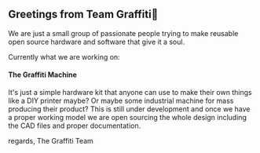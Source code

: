## Greetings from Team Graffiti👋
We are just a small group of passionate people trying to make reusable open source hardware and software that give it a soul. 

Currently what we are working on:
#### The Graffiti Machine 
It's just a simple hardware kit that anyone can use to make their own things like a DIY printer maybe? Or maybe some industrial machine for mass producing their product?
This is still under development and once we have a proper working model we are open sourcing the whole design including the CAD files and proper documentation.

regards,
The Graffiti Team
